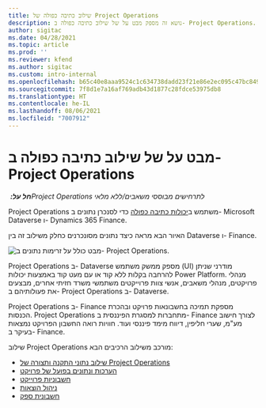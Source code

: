 ```yaml
---
title: שילוב כתיבה כפולה של Project Operations
description: נושא זה מספק מבט על של שילוב כתיבה כפולה ב- Project Operations.
author: sigitac
ms.date: 04/28/2021
ms.topic: article
ms.prod: ''
ms.reviewer: kfend
ms.author: sigitac
ms.custom: intro-internal
ms.openlocfilehash: b65c40e8aaa9524c1c634738dadd23f21e86e2ec095c47bc849467c8806addbc
ms.sourcegitcommit: 7f8d1e7a16af769adb43d1877c28fdce53975db8
ms.translationtype: HT
ms.contentlocale: he-IL
ms.lasthandoff: 08/06/2021
ms.locfileid: "7007912"
---
```

# <a name="project-operations-dual-write-integration-overview"></a>מבט על של שילוב כתיבה כפולה ב- Project Operations

_**חל על:** ‏Project Operations לתרחישים מבוססי משאבים/ללא מלאי_

Project Operations משתמש ב[יכולות כתיבה כפולה](/dynamics365/fin-ops-core/dev-itpro/data-entities/dual-write/dual-write-home-page) כדי לסנכרן נתונים ב- Microsoft Dataverse ו- Dynamics 365 Finance.

האיור הבא מראה כיצד נתונים מסונכרנים כחלק משילוב זה בין Dataverse ו- Finance.

![מבט כולל על זרימות נתונים ב- Project Operations.](./media/ProjectOperationsFlows.jpg)

Project Operations ב- Dataverse מספק ממשק משתמש (UI) מודרני שניתן להרחבה בקלות ללא קוד או עם מעט קוד באמצעות יכולות Power Platform. מנהלי פרויקטים, מנהלי משאבים, אנשי צוות פרוייקטים משתמשי משרד חזיתי אחרים, מבצעים את פעולותיהם ב- Project Operations ב- Dataverse.

Project Operations ב- Finance מספקת תמיכה בחשבונאות פרויקט ובהכרת הכנסות. Project Operations מתחברות למסגרת הפיננסית ב- Finance לצורך חישוב מע"מ, שערי חליפין, דיווח מימד פיננסי ועוד. חוויות רואה החשבון הפרויקט נמצאות בעיקר ב- Finance.

שילוב Project Operations מורכב משילוב הרכיבים הבא:


- [שילוב נתוני התקנה ותצורה של Project Operations](resource-dual-write-setup-integration.md) 
- [הערכות ונתונים בפועל של פרויקט](resource-dual-write-estimates-actuals.md)
- [חשבוניות פרוייקט](resource-dual-write-project-invoice.md)
- [ניהול הוצאות](resource-dual-write-expense.md)
- [חשבונית ספק](resource-dual-write-vendor-invoice.md)
